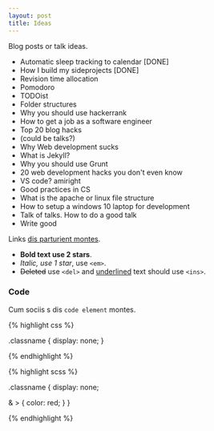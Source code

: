 ```yaml
---
layout: post
title: Ideas
---
```


<div class="message">
  Blog posts or talk ideas.
</div>

- Automatic sleep tracking to calendar [DONE]
- How I build my sideprojects [DONE]
- Revision time allocation
- Pomodoro
- TODOist
- Folder structures
- Why you should use hackerrank
- How to get a job as a software engineer
- Top 20 blog hacks
- (could be talks?)
- Why Web development sucks
- What is Jekyll?
- Why you should use Grunt
- 20 web development hacks you don't even know
- VS code? amiright
- Good practices in CS
- What is the apache or linux file structure
- How to setup a windows 10 laptop for development
- Talk of talks. How to do a good talk
- Write good




Links <a href="#">dis parturient montes</a>.

- **Bold text use 2 stars**.
- *Italic, use 1 star*, use `<em>`.
- <del>Deleted</del> use `<del>` and <ins>underlined</ins> text should use `<ins>`.


### Code

Cum sociis s dis `code element` montes.

{% highlight css %}

.classname {
  display: none;
}

{% endhighlight %}


{% highlight scss %}

.classname {
  display: none;

  & > {
    color: red;
  }
}

{% endhighlight %}

